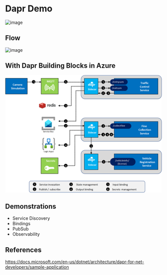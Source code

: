 # Dapr Demo

![image](https://user-images.githubusercontent.com/50925884/175144084-392d660d-91f3-4637-9e24-ed2deda30414.png)


## Flow

![image](https://docs.microsoft.com/en-us/dotnet/architecture/dapr-for-net-developers/media/sample-application/sequence.png)

## With Dapr Building Blocks in Azure

![image](traffic-control-azure.png)

## Demonstrations

- Service Discovery
- Bindings
- PubSub
- Observability

## References

https://docs.microsoft.com/en-us/dotnet/architecture/dapr-for-net-developers/sample-application
